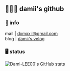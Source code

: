 <h2>🙋🏻‍♀️ damii's github</h1>

<h3>📌 info</h3>
mail | <a href="mailto:﻿"dxmxxii@gmail.com">dxmxxii@gmail.com</a>
<br />
blog | <a href="https://velog.io/@ecch74/posts">damii's velog</a>

<h3>🖥️ status</h3>

![Dami-LEE00's GitHub stats](https://github-readme-stats.vercel.app/api?username=Dami-LEE00&show_icons=true&theme=holi)
